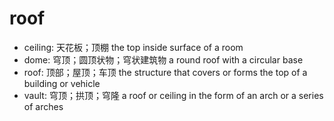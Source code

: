 # roof

- ceiling: 天花板；顶棚 the top inside surface of a room
- dome: 穹顶；圆顶状物；穹状建筑物 a round roof with a circular base
- roof: 顶部；屋顶；车顶 the structure that covers or forms the top of a building or vehicle
- vault: 穹顶；拱顶；穹隆 a roof or ceiling in the form of an arch or a series of arches

